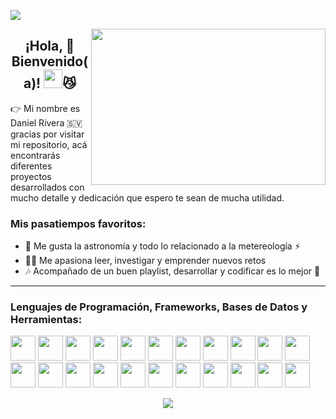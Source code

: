 ![](https://komarev.com/ghpvc/?username=danielrivera03&color=red)


<img align="right" height="250" width="375" alt="" src="https://user-images.githubusercontent.com/44457989/164160616-78ac548d-a16f-4f7f-a502-8db5d1d477e3.jpg" />
<h2 align="center">¡Hola, 👊 Bienvenido(a)! <img height="30" width="30" src="https://media.giphy.com/media/hvRJCLFzcasrR4ia7z/giphy.gif">😼 </h2>
<p>👉 Mi nombre es Daniel Rivera 🇸🇻 gracias por visitar mi repositorio, acá encontrarás diferentes proyectos desarrollados con mucho detalle y dedicación que espero te sean de mucha utilidad.</p>

<h3>Mis pasatiempos favoritos:</h3>

- 🔭 Me gusta la astronomía y todo lo relacionado a la metereología ⚡
- 👨‍💻 Me apasiona leer, investigar y emprender nuevos retos
- 🎶 Acompañado de un buen playlist, desarrollar y codificar es lo mejor 🙌


---

### Lenguajes de Programación, Frameworks, Bases de Datos y Herramientas:
<code><img height="40" src="https://cdn.jsdelivr.net/gh/devicons/devicon/icons/cplusplus/cplusplus-original.svg"></code>
<code><img height="40" src="https://cdn.jsdelivr.net/gh/devicons/devicon/icons/csharp/csharp-original.svg"></code>
<code><img height="40" src="https://cdn.jsdelivr.net/gh/devicons/devicon/icons/dot-net/dot-net-original-wordmark.svg"></code>
<code><img height="40" src="https://cdn.jsdelivr.net/gh/devicons/devicon/icons/dotnetcore/dotnetcore-plain.svg"></code>
<code><img height="40" src="https://cdn.jsdelivr.net/gh/devicons/devicon/icons/dot-net/dot-net-original.svg"></code>
<code><img height="40" src="https://cdn.jsdelivr.net/gh/devicons/devicon/icons/php/php-plain.svg"></code>
<code><img height="40" src="https://cdn.jsdelivr.net/gh/devicons/devicon/icons/apache/apache-original-wordmark.svg"></code>
<code><img height="40" src="https://cdn.jsdelivr.net/gh/devicons/devicon/icons/java/java-original-wordmark.svg"></code>
<code><img height="40" src="https://cdn.jsdelivr.net/gh/devicons/devicon/icons/javascript/javascript-original.svg"></code>
<code><img height="40" src="https://cdn.jsdelivr.net/gh/devicons/devicon/icons/jquery/jquery-original-wordmark.svg"></code>
<code><img height="40" src="https://cdn.jsdelivr.net/gh/devicons/devicon/icons/html5/html5-original-wordmark.svg"></code>
<code><img height="40" src="https://cdn.jsdelivr.net/gh/devicons/devicon/icons/css3/css3-original-wordmark.svg"></code>
<code><img height="40" src="https://cdn.jsdelivr.net/gh/devicons/devicon/icons/bootstrap/bootstrap-original-wordmark.svg"></code>
<code><img height="40" src="https://cdn.jsdelivr.net/gh/devicons/devicon/icons/sass/sass-original.svg"></code>
<code><img height="40" src="https://cdn.jsdelivr.net/gh/devicons/devicon/icons/microsoftsqlserver/microsoftsqlserver-plain-wordmark.svg"></code>
<code><img height="40" src="https://cdn.jsdelivr.net/gh/devicons/devicon/icons/mysql/mysql-original-wordmark.svg"></code>
<code><img height="40" src="https://cdn.jsdelivr.net/gh/devicons/devicon/icons/github/github-original.svg"></code>
<code><img height="40" src="https://cdn.jsdelivr.net/gh/devicons/devicon/icons/git/git-original-wordmark.svg"></code>
<code><img height="40" src="https://cdn.jsdelivr.net/gh/devicons/devicon/icons/visualstudio/visualstudio-plain.svg"></code>
<code><img height="40" src="https://cdn.jsdelivr.net/gh/devicons/devicon/icons/vscode/vscode-original.svg"></code>
<code><img height="40" src="https://cdn.jsdelivr.net/gh/devicons/devicon/icons/photoshop/photoshop-line.svg"></code>
<code><img height="40" src="https://cdn.jsdelivr.net/gh/devicons/devicon/icons/inkscape/inkscape-original-wordmark.svg"></code>


<p align="center"> <img src="https://github-readme-stats.vercel.app/api?username=danielrivera03&show_icons=true&theme=radical" />
